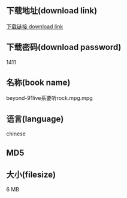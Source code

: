 ## 下载地址(download link)
[下载链接 download link](https://tutu365.netlify.app/?s=beyond-91live%E7%B3%BB%E8%A6%81%E5%90%ACrock.mpg)

## 下载密码(download password)
1411

## 名称(book name)
beyond-91live系要听rock.mpg.mpg

## 语言(language)
chinese

## MD5


## 大小(filesize)
6 MB
